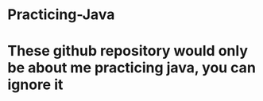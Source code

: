 # Practicing-Java

# These github repository would only be about me practicing java, you can ignore it